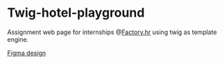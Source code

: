 # Twig-hotel-playground

Assignment web page for internships @[Factory.hr](https://factory.hr/) using twig as template engine.

[Figma design](https://www.figma.com/file/lY4dSsn4LOBVIFxB5nYN1e/Zadatak-1---2---3---4?node-id=789%3A18)